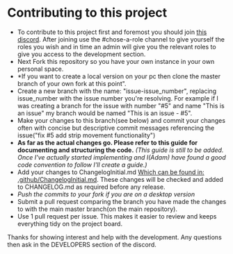 # Contributing to this project
* To contribute to this project first and foremost you should join [this discord](https://discord.gg/9Yh7cWZ). After joining use the #chose-a-role channel to give yourself the roles you wish and in time an admin will give you the relevant roles to give you access to the development section.
* Next Fork this repository so you have your own instance in your own personal space.
* *If you want to create a local version on your pc then clone the master branch of your own fork at this point".
* Create a new branch with the name: "issue-issue_number", replacing issue_number with the issue number you're resolving. For example if I was creating a branch for the issue with number "#5" and name "This is an issue" my branch would be named "This is an issue - #5".
* Make your changes to this branch(see below) and commit your changes often with concise but descriptive commit messages referencing the issue("fix #5 add strip movement functionality")
* **As far as the actual changes go. Please refer to this guide for documenting and structuring the code.** *(This guide is still to be added. Once I've actually started implementing and I(Adam) have found a good code convention to follow I'll create a guide.)*
* Add your changes to ChangelogInitial.md [Which can be found in: .github/ChangelogInitial.md](https://github.com/JonathanFerguson1/Strips/blob/master/.github/ChangelogInitial.md). These changes will be checked and added to CHANGELOG.md as required before any release.
* *Push the commits to your fork if you are on a desktop version*
* Submit a pull request comparing the branch you have made the changes to with the main master branch(on the main repository).
* Use 1 pull request per issue. This makes it easier to review and keeps everything tidy on the project board.

Thanks for showing interest and help with the development. Any questions then ask in the DEVELOPERS section of the discord.
